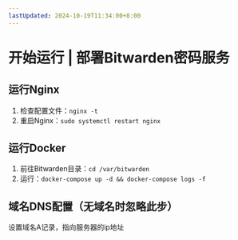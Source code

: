 ```yaml
---
lastUpdated: 2024-10-19T11:34:00+8:00
---
```


# 开始运行 | 部署Bitwarden密码服务

## 运行Nginx

1. 检查配置文件：```nginx -t```
2. 重启Nginx：```sudo systemctl restart nginx```

## 运行Docker

1. 前往Bitwarden目录：```cd /var/bitwarden```
2. 运行：```docker-compose up -d && docker-compose logs -f```

## 域名DNS配置（无域名时忽略此步）

设置域名A记录，指向服务器的ip地址